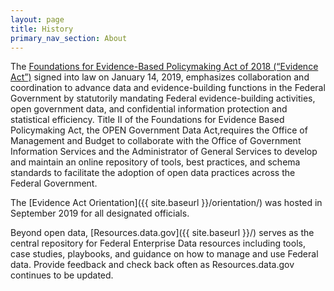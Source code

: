 ```yaml
---
layout: page
title: History
primary_nav_section: About
---
```


The [Foundations for Evidence-Based Policymaking Act of 2018 (“Evidence Act”)](https://www.congress.gov/bill/115th-congress/house-bill/4174/text) signed into law on January 14, 2019, emphasizes collaboration and coordination to advance data and evidence-building functions in the Federal Government by statutorily mandating Federal evidence-building activities, open government data, and confidential information protection and statistical efficiency. Title II of the Foundations for Evidence Based Policymaking Act, the OPEN Government Data Act,requires the Office of Management and Budget to collaborate with the Office of Government Information Services and the Administrator of General Services to develop and maintain an online repository of tools, best practices, and schema standards to facilitate the adoption of open data practices across the Federal Government.

The [Evidence Act Orientation]({{ site.baseurl }}/orientation/) was hosted in September 2019 for all designated officials. 

Beyond open data, [Resources.data.gov]({{ site.baseurl }}/) serves as the central repository for Federal Enterprise Data resources including tools, case studies, playbooks, and guidance on how to manage and use Federal data. Provide feedback and check back often as Resources.data.gov continues to be updated.
